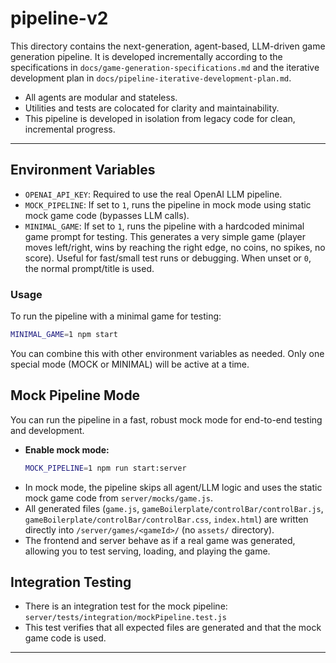 # pipeline-v2

This directory contains the next-generation, agent-based, LLM-driven game generation pipeline. It is developed incrementally according to the specifications in `docs/game-generation-specifications.md` and the iterative development plan in `docs/pipeline-iterative-development-plan.md`.

- All agents are modular and stateless.
- Utilities and tests are colocated for clarity and maintainability.
- This pipeline is developed in isolation from legacy code for clean, incremental progress.

---

## Environment Variables

- `OPENAI_API_KEY`: Required to use the real OpenAI LLM pipeline.
- `MOCK_PIPELINE`: If set to `1`, runs the pipeline in mock mode using static mock game code (bypasses LLM calls).
- `MINIMAL_GAME`: If set to `1`, runs the pipeline with a hardcoded minimal game prompt for testing. This generates a very simple game (player moves left/right, wins by reaching the right edge, no coins, no spikes, no score). Useful for fast/small test runs or debugging. When unset or `0`, the normal prompt/title is used.

### Usage

To run the pipeline with a minimal game for testing:

```sh
MINIMAL_GAME=1 npm start
```

You can combine this with other environment variables as needed. Only one special mode (MOCK or MINIMAL) will be active at a time.

## Mock Pipeline Mode

You can run the pipeline in a fast, robust mock mode for end-to-end testing and development.

- **Enable mock mode:**
  ```sh
  MOCK_PIPELINE=1 npm run start:server
  ```
- In mock mode, the pipeline skips all agent/LLM logic and uses the static mock game code from `server/mocks/game.js`.
- All generated files (`game.js`, `gameBoilerplate/controlBar/controlBar.js`, `gameBoilerplate/controlBar/controlBar.css`, `index.html`) are written directly into `/server/games/<gameId>/` (no `assets/` directory).
- The frontend and server behave as if a real game was generated, allowing you to test serving, loading, and playing the game.

## Integration Testing

- There is an integration test for the mock pipeline: `server/tests/integration/mockPipeline.test.js`
- This test verifies that all expected files are generated and that the mock game code is used.

---
